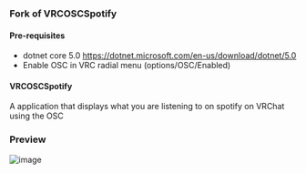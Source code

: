 ### Fork of VRCOSCSpotify

#### Pre-requisites
 - dotnet core 5.0 https://dotnet.microsoft.com/en-us/download/dotnet/5.0
 - Enable OSC in VRC radial menu (options/OSC/Enabled)

#### VRCOSCSpotify
A application that displays what you are listening to on spotify on VRChat using the OSC

### Preview
![image](https://user-images.githubusercontent.com/109921778/193085155-b35d8758-78e4-48bd-a038-003a1cfecf5c.png)
